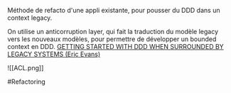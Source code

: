 Méthode de refacto d'une appli existante, pour pousser du DDD dans un context legacy.

On utilise un anticorruption layer, qui fait la traduction du modèle legacy vers les nouveaux modèles, pour permettre de développer un bounded context en DDD.
[GETTING STARTED WITH DDD WHEN SURROUNDED BY LEGACY SYSTEMS (Eric Evans)](https://www.domainlanguage.com/wp-content/uploads/2016/04/GettingStartedWithDDDWhenSurroundedByLegacySystemsV1.pdf)

![[ACL.png]]

#Refactoring